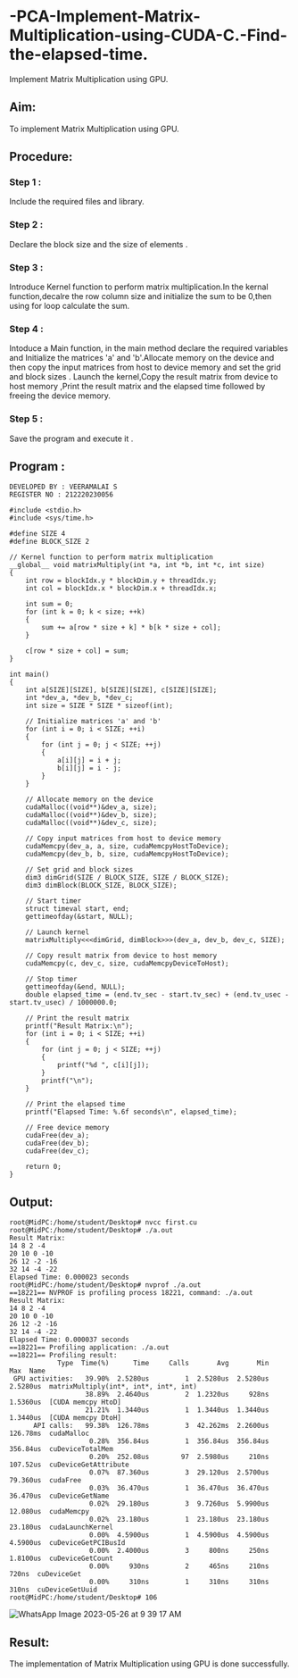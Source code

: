 # -PCA-Implement-Matrix-Multiplication-using-CUDA-C.-Find-the-elapsed-time.
Implement Matrix Multiplication using GPU.

## Aim:
To implement Matrix Multiplication using GPU.

## Procedure:
### Step 1 : 
Include the required files and library.
### Step 2 :
Declare the block size and the size of elements .
### Step 3 : 
Introduce Kernel function to perform matrix multiplication.In the kernal function,decalre the row column size and initialize the sum to be 0,then using for loop calculate the sum.
### Step 4 :
Intoduce a Main function, in the main method declare the required variables and Initialize the matrices 'a' and 'b'.Allocate memory on the device and then copy the input matrices from host to device memory and set the grid and block sizes . Launch the kernel,Copy the result matrix from device to host memory ,Print the result matrix and the elapsed time followed by freeing the device memory.
### Step 5 :
Save the program and execute it . 
## Program :
```
DEVELOPED BY : VEERAMALAI S
REGISTER NO : 212220230056

#include <stdio.h>
#include <sys/time.h>

#define SIZE 4
#define BLOCK_SIZE 2

// Kernel function to perform matrix multiplication
__global__ void matrixMultiply(int *a, int *b, int *c, int size)
{
    int row = blockIdx.y * blockDim.y + threadIdx.y;
    int col = blockIdx.x * blockDim.x + threadIdx.x;

    int sum = 0;
    for (int k = 0; k < size; ++k)
    {
        sum += a[row * size + k] * b[k * size + col];
    }

    c[row * size + col] = sum;
}

int main()
{
    int a[SIZE][SIZE], b[SIZE][SIZE], c[SIZE][SIZE];
    int *dev_a, *dev_b, *dev_c;
    int size = SIZE * SIZE * sizeof(int);

    // Initialize matrices 'a' and 'b'
    for (int i = 0; i < SIZE; ++i)
    {
        for (int j = 0; j < SIZE; ++j)
        {
            a[i][j] = i + j;
            b[i][j] = i - j;
        }
    }

    // Allocate memory on the device
    cudaMalloc((void**)&dev_a, size);
    cudaMalloc((void**)&dev_b, size);
    cudaMalloc((void**)&dev_c, size);

    // Copy input matrices from host to device memory
    cudaMemcpy(dev_a, a, size, cudaMemcpyHostToDevice);
    cudaMemcpy(dev_b, b, size, cudaMemcpyHostToDevice);

    // Set grid and block sizes
    dim3 dimGrid(SIZE / BLOCK_SIZE, SIZE / BLOCK_SIZE);
    dim3 dimBlock(BLOCK_SIZE, BLOCK_SIZE);

    // Start timer
    struct timeval start, end;
    gettimeofday(&start, NULL);

    // Launch kernel
    matrixMultiply<<<dimGrid, dimBlock>>>(dev_a, dev_b, dev_c, SIZE);

    // Copy result matrix from device to host memory
    cudaMemcpy(c, dev_c, size, cudaMemcpyDeviceToHost);

    // Stop timer
    gettimeofday(&end, NULL);
    double elapsed_time = (end.tv_sec - start.tv_sec) + (end.tv_usec - start.tv_usec) / 1000000.0;

    // Print the result matrix
    printf("Result Matrix:\n");
    for (int i = 0; i < SIZE; ++i)
    {
        for (int j = 0; j < SIZE; ++j)
        {
            printf("%d ", c[i][j]);
        }
        printf("\n");
    }

    // Print the elapsed time
    printf("Elapsed Time: %.6f seconds\n", elapsed_time);

    // Free device memory
    cudaFree(dev_a);
    cudaFree(dev_b);
    cudaFree(dev_c);

    return 0;
}
```
## Output:
```
root@MidPC:/home/student/Desktop# nvcc first.cu
root@MidPC:/home/student/Desktop# ./a.out
Result Matrix:
14 8 2 -4 
20 10 0 -10 
26 12 -2 -16 
32 14 -4 -22 
Elapsed Time: 0.000023 seconds
root@MidPC:/home/student/Desktop# nvprof ./a.out
==18221== NVPROF is profiling process 18221, command: ./a.out
Result Matrix:
14 8 2 -4 
20 10 0 -10 
26 12 -2 -16 
32 14 -4 -22 
Elapsed Time: 0.000037 seconds
==18221== Profiling application: ./a.out
==18221== Profiling result:
            Type  Time(%)      Time     Calls       Avg       Min       Max  Name
 GPU activities:   39.90%  2.5280us         1  2.5280us  2.5280us  2.5280us  matrixMultiply(int*, int*, int*, int)
                   38.89%  2.4640us         2  1.2320us     928ns  1.5360us  [CUDA memcpy HtoD]
                   21.21%  1.3440us         1  1.3440us  1.3440us  1.3440us  [CUDA memcpy DtoH]
      API calls:   99.38%  126.78ms         3  42.262ms  2.2600us  126.78ms  cudaMalloc
                    0.28%  356.84us         1  356.84us  356.84us  356.84us  cuDeviceTotalMem
                    0.20%  252.08us        97  2.5980us     210ns  107.52us  cuDeviceGetAttribute
                    0.07%  87.360us         3  29.120us  2.5700us  79.360us  cudaFree
                    0.03%  36.470us         1  36.470us  36.470us  36.470us  cuDeviceGetName
                    0.02%  29.180us         3  9.7260us  5.9900us  12.080us  cudaMemcpy
                    0.02%  23.180us         1  23.180us  23.180us  23.180us  cudaLaunchKernel
                    0.00%  4.5900us         1  4.5900us  4.5900us  4.5900us  cuDeviceGetPCIBusId
                    0.00%  2.4000us         3     800ns     250ns  1.8100us  cuDeviceGetCount
                    0.00%     930ns         2     465ns     210ns     720ns  cuDeviceGet
                    0.00%     310ns         1     310ns     310ns     310ns  cuDeviceGetUuid
root@MidPC:/home/student/Desktop# 106 
```
![WhatsApp Image 2023-05-26 at 9 39 17 AM](https://github.com/SOWMIYA2003/-PCA-Implement-Matrix-Multiplication-using-CUDA-C.-Find-the-elapsed-time./assets/93427443/7f42d036-3357-48c9-90f0-87fe9337823b)
## Result:
The implementation of Matrix Multiplication using GPU is done successfully.
